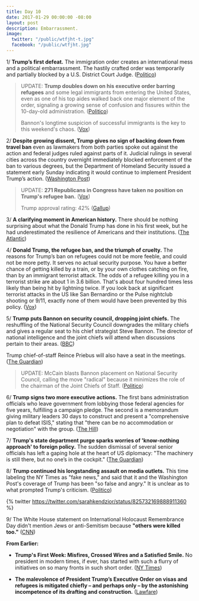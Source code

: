 ```yaml
---
title: Day 10
date: 2017-01-29 00:00:00 -08:00
layout: post
description: Embarrassment.
image:
  twitter: "/public/wtfjht-t.jpg"
  facebook: "/public/wtfjht.jpg"
---
```


1/ **Trump’s first defeat.** The immigration order creates an international mess and a political embarrassment. The hastily crafted order was temporarily and partially blocked by a U.S. District Court Judge. ([Politico](http://www.politico.com/magazine/story/2017/01/president-trumps-first-defeat-214707))

> UPDATE: **Trump doubles down on his executive order barring refugees** and some legal immigrants from entering the United States, even as one of his top aides walked back one major element of the order, signaling a growing sense of confusion and fissures within the 10-day-old administration. ([Politico](http://www.politico.com/story/2017/01/trump-refugees-234320))
>
> Bannon's longtime suspicion of successful immigrants is the key to this weekend's chaos. ([Vox](http://www.vox.com/2017/1/29/14429984/trump-immigration-order-steve-bannon))

2/ **Despite growing dissent, Trump gives no sign of backing down from travel ban** even as lawmakers from both parties spoke out against the action and federal judges ruled against parts of it. Judicial rulings in several cities across the country overnight immediately blocked enforcement of the ban to various degrees, but the Department of Homeland Security issued a statement early Sunday indicating it would continue to implement President Trump’s action. ([Washington Post](https://www.washingtonpost.com/national/health-science/trump-gives-no-sign-of-backing-down-from-travel-ban/2017/01/29/4ffe900a-e620-11e6-b82f-687d6e6a3e7c_story.html))

> UPDATE: **271 Republicans in Congress have taken no position on Trump's refugee ban.** ([Vox](http://www.vox.com/2017/1/29/14427466/republican-congress-silent-trump-refugee))
>
> Trump approval rating: 42% ([Gallup](http://www.gallup.com/poll/201617/gallup-daily-trump-job-approval.aspx))

3/ **A clarifying moment in American history.** There should be nothing surprising about what the Donald Trump has done in his first week, but he had underestimated the resilience of Americans and their institutions. ([The Atlantic](https://www.theatlantic.com/politics/archive/2017/01/a-clarifying-moment-in-american-history/514868/))

4/ **Donald Trump, the refugee ban, and the triumph of cruelty.** The reasons for Trump’s ban on refugees could not be more feeble, and could not be more petty. It serves no actual security purpose. You have a better chance of getting killed by a train, or by your own clothes catching on fire, than by an immigrant terrorist attack. The odds of a refugee killing you in a terrorist strike are about 1 in 3.6 billion. That's about four hundred times less likely than being hit by lightning twice. If you look back at significant terrorist attacks in the US like San Bernardino or the Pulse nightclub shooting or 9/11, exactly none of them would have been prevented by this policy. ([Vox](http://www.vox.com/2017/1/28/14425354/donald-trump-cruelty))

5/ **Trump puts Bannon on security council, dropping joint chiefs.** The reshuffling of the National Security Council downgrades the military chiefs and gives a regular seat to his chief strategist Steve Bannon. The director of national intelligence and the joint chiefs will attend when discussions pertain to their areas. ([BBC](http://www.bbc.com/news/world-us-canada-38787241))

Trump chief-of-staff Reince Priebus will also have a seat in the meetings. ([The Guardian](https://www.theguardian.com/us-news/2017/jan/28/lobbying-ban-trump-executive-order-isis-strategy)) 

> UPDATE: McCain blasts Bannon placement on National Security Council, calling the move "radical" because it minimizes the role of the chairman of the Joint Chiefs of Staff. ([Politico](http://www.politico.com/story/2017/01/mccain-bannon-nsc-234329))

6/ **Trump signs two more executive actions.** The first bans administration officials who leave government from lobbying those federal agencies for five years, fulfilling a campaign pledge. The second is a memorandum giving military leaders 30 days to construct and present a "comprehensive plan to defeat ISIS," stating that "there can be no accommodation or negotiation" with the group. ([The Hill](http://thehill.com/homenews/administration/316701-admin-trump-to-issue-three-more-executive-orders))

7/ **Trump's state department purge sparks worries of 'know-nothing approach' to foreign policy.** The sudden dismissal of several senior officials has left a gaping hole at the heart of US diplomacy: "The machinery is still there, but no one’s in the cockpit." ([The Guardian](http://www.theguardian.com/us-news/2017/jan/29/state-department-purge-trump-foreign-policy))

8/ **Trump continued his longstanding assault on media outlets.** This time labeling the NY Times as "fake news," and said that it and the Washington Post's coverage of Trump has been "so false and angry." It is unclear as to what prompted Trump's criticism. ([Politico](http://www.politico.com/story/2017/01/trump-calls-the-new-york-times-washington-post-dishonest-234304))

{% twitter https://twitter.com/sarahkendzior/status/825732169888911360 %}


9/ The White House statement on International Holocaust Remembrance Day didn't mention Jews or anti-Semitism because **"others were killed too."** ([CNN](http://edition.cnn.com/2017/01/28/politics/white-house-holocaust-memorial-day/))

**From Earlier:** 

* **Trump's First Week: Misfires, Crossed Wires and a Satisfied Smile.** No president in modern times, if ever, has started with such a flurry of initiatives on so many fronts in such short order. ([NY Times](http://www.nytimes.com/2017/01/27/us/politics/president-donald-trump-first-week.html))

* **The malevolence of President Trump’s Executive Order on visas and refugees is mitigated chiefly – and perhaps only – by the astonishing incompetence of its drafting and construction.** ([Lawfare](http://lawfareblog.com/malevolence-tempered-incompetence-trumps-horrifying-executive-order-refugees-and-visas))
